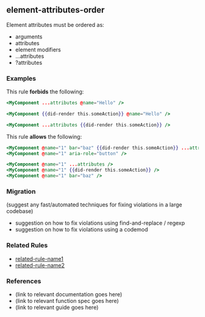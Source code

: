 ## element-attributes-order

Element attributes must be ordered as:

* arguments
* attributes
* element modifiers
* ...attributes
* ?attributes

### Examples

This rule **forbids** the following:

```hbs
<MyComponent ...attributes @name="Hello" />
```

```hbs
<MyComponent {{did-render this.someAction}} @name="Hello" />
```

```hbs
<MyComponent ...attributes {{did-render this.someAction}} />
```

This rule **allows** the following:

```hbs
<MyComponent @name="1" bar="baz" {{did-render this.someAction}} ...attributes aria-role="button" />
<MyComponent @name="1" aria-role="button" />
```

```hbs
<MyComponent @name="1" ...attributes />
<MyComponent @name="1" {{did-render this.someAction}} />
<MyComponent @name="1" bar="baz" />
```

### Migration

(suggest any fast/automated techniques for fixing violations in a large codebase)

* suggestion on how to fix violations using find-and-replace / regexp
* suggestion on how to fix violations using a codemod

### Related Rules

* [related-rule-name1](related-rule-name1.md)
* [related-rule-name2](related-rule-name2.md)

### References

* (link to relevant documentation goes here)
* (link to relevant function spec goes here)
* (link to relevant guide goes here)
